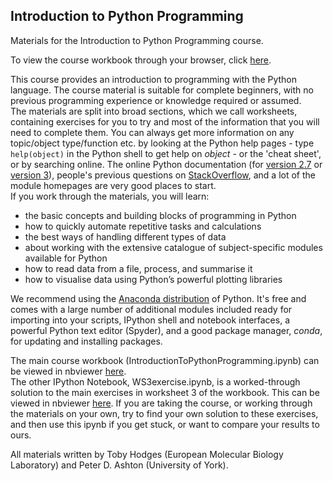 ## Introduction to Python Programming
Materials for the Introduction to Python Programming course.

To view the course workbook through your browser, click [here](http://nbviewer.ipython.org/github/tobyhodges/ITPP/blob/v2/WS3exercise.ipynb).

This course provides an introduction to programming with the Python language. The course material is suitable for complete beginners, with no previous programming experience or knowledge required or assumed.  
The materials are split into broad sections, which we call worksheets, containing exercises for you to try and most of the information that you will need to complete them. You can always get more information on any topic/object type/function etc. by looking at the Python help pages - type `help(object)` in the Python shell to get help on _object_ - or the 'cheat sheet', or by searching online. The online Python documentation (for [version 2.7](https://docs.python.org/2/) or [version 3](https://docs.python.org/3/)), people's previous questions on [StackOverflow](http://stackoverflow.com), and a lot of the module homepages are very good places to start.  
If you work through the materials, you will learn:
* the basic concepts and building blocks of programming in Python
* how to quickly automate repetitive tasks and calculations
* the best ways of handling different types of data
* about working with the extensive catalogue of subject-specific modules available for Python
* how to read data from a file, process, and summarise it
* how to visualise data using Python’s powerful plotting libraries

We recommend using the [Anaconda distribution](https://store.continuum.io/cshop/anaconda/) of Python. It's free and comes with a large number of additional modules included ready for importing into your scripts, IPython shell and notebook interfaces, a powerful Python text editor (Spyder), and a good package manager, _conda_, for updating and installing packages.   

The main course workbook (IntroductionToPythonProgramming.ipynb) can be viewed in nbviewer [here](http://nbviewer.ipython.org/github/tobyhodges/ITPP/blob/master/IntroductionToPythonProgramming.ipynb).  
The other IPython Notebook, WS3exercise.ipynb, is a worked-through solution to the main exercises in worksheet 3 of the workbook. This can be viewed in nbviewer [here](http://nbviewer.ipython.org/github/tobyhodges/ITPP/blob/v2/WS3exercise.ipynb). If you are taking the course, or working through the materials on your own, try to find your own solution to these exercises, and then use this ipynb if you get stuck, or want to compare your results to ours.

All materials written by Toby Hodges (European Molecular Biology Laboratory) and Peter D. Ashton (University of York).
